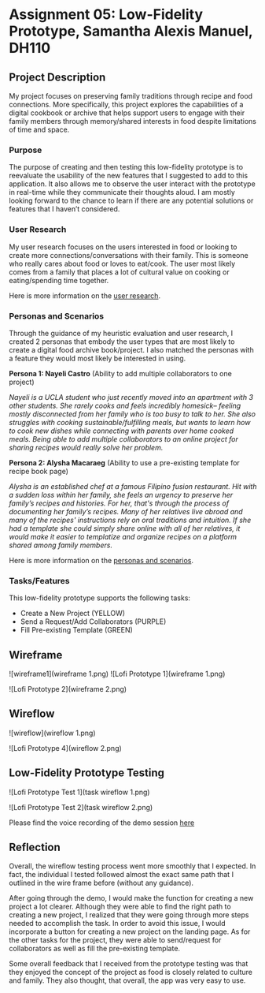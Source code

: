 # Assignment 05: Low-Fidelity Prototype, Samantha Alexis Manuel, DH110


## Project Description

My project focuses on preserving family traditions through recipe and food connections. More specifically, this project explores the capabilities of a digital cookbook or archive that helps support users to engage with their family members through memory/shared interests in food despite limitations of time and space. 


### Purpose 

The purpose of creating and then testing this low-fidelity prototype is to reevaluate the usability of the new features that I suggested to add to this application. It also allows me to observe the user interact with the prototype in real-time while they communicate their thoughts aloud. I am mostly looking forward to the chance to learn if there are any potential solutions or features that I haven’t considered. 


### User Research 

My user research focuses on the users interested in food or looking to create more connections/conversations with their family. This is someone who really cares about food or loves to eat/cook. The user most likely comes from a family that places a lot of cultural value on cooking or eating/spending time together.

Here is more information on the [user research](https://github.com/samanthamanuel/DH110---Assignment03).


### Personas and Scenarios 

Through the guidance of my heuristic evaluation and user research, I created 2 personas that embody the user types that are most likely to create a digital food archive book/project. I also matched the personas with a feature they would most likely be interested in using. 

**Persona 1: Nayeli Castro** (Ability to add multiple collaborators to one project)

*Nayeli is a UCLA student who just recently moved into an apartment with 3 other students. She rarely cooks and feels incredibly homesick– feeling mostly disconnected from her family who is too busy to talk to her. She also struggles with cooking sustainable/fulfilling meals, but wants to learn how to cook new dishes while connecting with parents over home cooked meals. Being able to add multiple collaborators to an online project for sharing recipes would really solve her problem.*

**Persona 2: Alysha Macaraeg** (Ability to use a pre-existing template for recipe book page)

*Alysha is an established chef at a famous Filipino fusion restaurant. Hit with a sudden loss within her family, she feels an urgency to preserve her family’s recipes and histories. For her, that's through the process of documenting her family’s recipes. Many of her relatives live abroad and many of the recipes' instructions rely on oral traditions and intuition. If she had a template she could simply share online with all of her relatives, it would make it easier to templatize and organize recipes on a platform shared among family members.*

Here is more information on the [personas and scenarios](https://github.com/samanthamanuel/DH110-Assignment04).


### Tasks/Features 

This low-fidelity prototype supports the following tasks:

* Create a New Project (YELLOW)
* Send a Request/Add Collaborators (PURPLE)
* Fill Pre-existing Template (GREEN)


## Wireframe

![wireframe1](wireframe 1.png)
![Lofi Prototype 1](wireframe 1.png)

![Lofi Prototype 2](wireframe 2.png)

## Wireflow 

![wireflow](wireflow 1.png)

![Lofi Prototype 4](wireflow 2.png)

## Low-Fidelity Prototype Testing

![Lofi Prototype Test 1](task wireflow 1.png)

![Lofi Prototype Test 2](task wireflow 2.png)

Please find the voice recording of the demo session [here](https://drive.google.com/file/d/1Su5bBa2GSkHhaajA_vgjrxqJ2kMLfkke/view?usp=sharing)

## Reflection 


Overall, the wireflow testing process went more smoothly that I expected. In fact, the individual I tested followed almost the exact same path that I outlined in the wire frame before (without any guidance). 

After going through the demo, I would make the function for creating a new project a lot clearer. Although they were able to find the right path to creating a new project, I realized that they were going through more steps needed to accomplish the task. In order to avoid this issue, I would incorporate a button for creating a new project on the landing page. As for the other tasks for the project, they were able to send/request for collaborators as well as fill the pre-existing template.

Some overall feedback that I received from the prototype testing was that they enjoyed the concept of the project as food is closely related to culture and family. They also thought, that overall, the app was very easy to use. 
